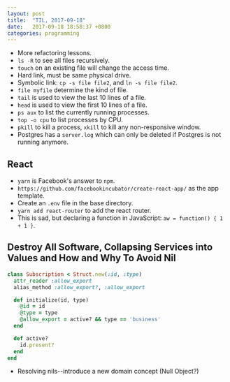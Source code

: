 ```yaml
---
layout: post
title:  "TIL, 2017-09-18"
date:   2017-09-18 18:58:37 +0800
categories: programming
---
```


- More refactoring lessons.
- `ls -R` to see all files recursively.
- `touch` on an existing file will change the access time.
- Hard link, must be same physical drive.
- Symbolic link: `cp -s file file2`, and `ln -s file file2`.
- `file myfile` determine the kind of file.
- `tail` is used to view the last 10 lines of a file.
- `head` is used to view the first 10 lines of a file.
- `ps aux` to list the currently running processes.
- `top -o cpu` to list processes by CPU.
- `pkill` to kill a process, `xkill` to kill any non-responsive window.
- Postgres has a `server.log` which can only be deleted if Postgres is not running anymore.

## React

- `yarn` is Facebook's answer to `npm`.
- `https://github.com/facebookincubator/create-react-app/` as the app template.
- Create an `.env` file in the base directory.
- `yarn add react-router` to add the react router.
- This is sad, but declaring a function in JavaScript: `aw = function() { 1 + 1 }`.

## Destroy All Software, Collapsing Services into Values and How and Why To Avoid Nil

``` ruby
class Subscription < Struct.new(:id, :type)
  attr_reader :allow_export
  alias_method :allow_export?, :allow_export

  def initialize(id, type)
    @id = id
    @type = type
    @allow_export = active? && type == 'business'
  end

  def active?
    id.present?
  end
end
```

- Resolving nils--introduce a new domain concept (Null Object?)

